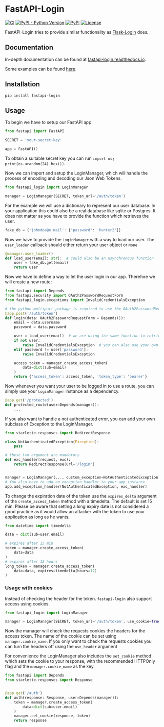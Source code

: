 # FastAPI-Login

[![CI](https://img.shields.io/github/actions/workflow/status/MushroomMaula/fastapi_login/python-tests.yml?branch=master)](https://github.com/MushroomMaula/fastapi_login/actions)
[![PyPI - Python Version](https://img.shields.io/pypi/pyversions/fastapi-login.svg)](https://pypi.org/project/fastapi-login/)
[![PyPI](https://img.shields.io/pypi/v/fastapi-login.svg)](https://pypi.org/project/fastapi-login/)
[![License](https://img.shields.io/github/license/MushroomMaula/fastapi_login.svg)](https://github.com/MushroomMaula/fastapi_login)

FastAPI-Login tries to provide similar functionality as [Flask-Login](https://github.com/maxcountryman/flask-login) does.

## Documentation

In-depth documentation can be found at [fastapi-login.readthedocs.io](https://fastapi-login.readthedocs.io/).

Some examples can be found [here](https://github.com/MushroomMaula/fastapi_login/tree/master/examples).

## Installation

```shell script
pip install fastapi-login
```

## Usage

To begin we have to setup our FastAPI app:

```python
from fastapi import FastAPI

SECRET = 'your-secret-key'

app = FastAPI()
```

To obtain a suitable secret key you can run ``import os; print(os.urandom(24).hex())``.

Now we can import and setup the LoginManager, which will handle the process of
encoding and decoding our Json Web Tokens.

```python
from fastapi_login import LoginManager

manager = LoginManager(SECRET, token_url='/auth/token')
```

For the example we will use a dictionary to represent our user database. In your
application this could also be a real database like sqlite or Postgres. It does not
matter as you have to provide the function which retrieves the user.

```python
fake_db = {'johndoe@e.mail': {'password': 'hunter2'}}
```

Now we have to provide the ``LoginManager`` with a way to load our user. The
`user_loader` callback should either return your user object or ``None``

```python
@manager.user_loader()
def load_user(email: str):  # could also be an asynchronous function
    user = fake_db.get(email)
    return user
```

Now we have to define a way to let the user login in our app. Therefore we will create
a new route:

```python
from fastapi import Depends
from fastapi.security import OAuth2PasswordRequestForm
from fastapi_login.exceptions import InvalidCredentialsException

# the python-multipart package is required to use the OAuth2PasswordRequestForm
@app.post('/auth/token')
def login(data: OAuth2PasswordRequestForm = Depends()):
    email = data.username
    password = data.password

    user = load_user(email)  # we are using the same function to retrieve the user
    if not user:
        raise InvalidCredentialsException  # you can also use your own HTTPException
    elif password != user['password']:
        raise InvalidCredentialsException

    access_token = manager.create_access_token(
        data=dict(sub=email)
    )
    return {'access_token': access_token, 'token_type': 'bearer'}
```

Now whenever you want your user to be logged in to use a route, you can simply
use your ``LoginManager`` instance as a dependency.

```python
@app.get('/protected')
def protected_route(user=Depends(manager)):
    ...
```

If you also want to handle a not authenticated error, you can add your own subclass of Exception to the LoginManager.

```python
from starlette.responses import RedirectResponse

class NotAuthenticatedException(Exception):
    pass

# these two argument are mandatory
def exc_handler(request, exc):
    return RedirectResponse(url='/login')


manager = LoginManager(..., custom_exception=NotAuthenticatedException)
# You also have to add an exception handler to your app instance
app.add_exception_handler(NotAuthenticatedException, exc_handler)
```

To change the expiration date of the token use the ``expires_delta`` argument of the `create_access_token` method
with a timedelta. The default is set 15 min. Please be aware that setting a long expiry date is not considered a good practice
as it would allow an attacker with the token to use your application as long as he wants.

```python
from datetime import timedelta

data = dict(sub=user.email)

# expires after 15 min
token = manager.create_access_token(
    data=data
)
# expires after 12 hours
long_token = manager.create_access_token(
    data=data, expires=timedelta(hours=12)
)
```

### Usage with cookies

Instead of checking the header for the token. ``fastapi-login``  also support access using cookies.

```python
from fastapi_login import LoginManager

manager = LoginManager(SECRET, token_url='/auth/token', use_cookie=True)
```

Now the manager will check the requests cookies the headers for the access token. The name of the cookie can be set using
 ``manager.cookie_name``.
If you only want to check the requests cookies you can turn the headers off using the ``use_header`` argument

For convenience the LoginManager also includes the ``set_cookie`` method which sets the cookie to your response,
with the recommended HTTPOnly flag and the ``manager.cookie_name`` as the key.

```python
from fastapi import Depends
from starlette.responses import Response


@app.get('/auth')
def auth(response: Response, user=Depends(manager)):
    token = manager.create_access_token(
        data=dict(sub=user.email)
    )
    manager.set_cookie(response, token)
    return response

```
